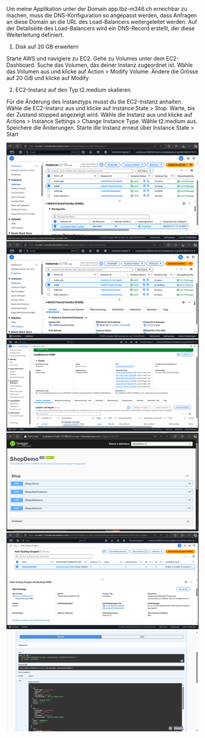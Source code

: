 
Um meine Applikation unter der Domain app.tbz-m346.ch erreichbar zu machen, muss die DNS-Konfiguration so angepasst werden, dass Anfragen an diese Domain an die URL des Load-Balancers weitergeleitet werden. Auf der Detailseite des Load-Balancers wird ein DNS-Record erstellt, der diese Weiterleitung definiert.


1. Disk auf 20 GB erweitern

Starte AWS und navigiere zu EC2.
Gehe zu Volumes unter dem EC2-Dashboard. Suche das Volumen, das deiner Instanz zugeordnet ist.
Wähle das Volumen aus und klicke auf Action > Modify Volume. Ändere die Grösse auf 20 GiB und klicke auf Modify



2. EC2-Instanz auf den Typ t2.medium skalieren

Für die Änderung des Instanztyps musst du die EC2-Instanz anhalten. Wähle die EC2-Instanz aus und klicke auf Instance State > Stop. Warte, bis der Zustand stopped angezeigt wird.
Wähle die Instanz aus und klicke auf Actions > Instance Settings > Change Instance Type. Wähle t2.medium aus. Speichere die Änderungen.
Starte die Instanz erneut über Instance State > Start

![](1.PNG)
![](2.PNG)
![](3.PNG)
![](4.PNG)
![](5.PNG)
![](6.PNG)
